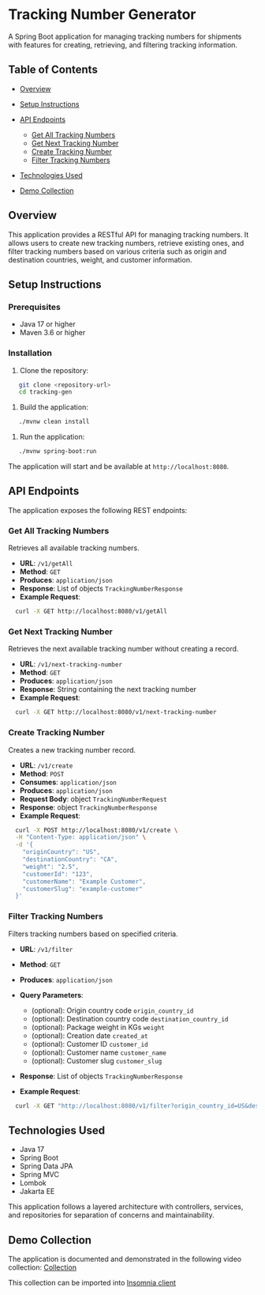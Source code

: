 # Tracking Number Generator
A Spring Boot application for managing tracking numbers for shipments with features for creating, retrieving, and filtering tracking information.
## Table of Contents
- [Overview](#overview)
- [Setup Instructions](#setup-instructions)
- [API Endpoints](#api-endpoints)
    - [Get All Tracking Numbers](#get-all-tracking-numbers)
    - [Get Next Tracking Number](#get-next-tracking-number)
    - [Create Tracking Number](#create-tracking-number)
    - [Filter Tracking Numbers](#filter-tracking-numbers)

- [Technologies Used](#technologies-used)
- [Demo Collection](#demo-collection)

## Overview
This application provides a RESTful API for managing tracking numbers. It allows users to create new tracking numbers, retrieve existing ones, and filter tracking numbers based on various criteria such as origin and destination countries, weight, and customer information.
## Setup Instructions
### Prerequisites
- Java 17 or higher
- Maven 3.6 or higher

### Installation
1. Clone the repository:
``` bash
   git clone <repository-url>
   cd tracking-gen
```
1. Build the application:
``` bash
   ./mvnw clean install
```
1. Run the application:
``` bash
   ./mvnw spring-boot:run
```
The application will start and be available at `http://localhost:8080`.
## API Endpoints
The application exposes the following REST endpoints:
### Get All Tracking Numbers
Retrieves all available tracking numbers.
- **URL**: `/v1/getAll`
- **Method**: `GET`
- **Produces**: `application/json`
- **Response**: List of objects `TrackingNumberResponse`
- **Example Request**:
``` bash
  curl -X GET http://localhost:8080/v1/getAll
```
### Get Next Tracking Number
Retrieves the next available tracking number without creating a record.
- **URL**: `/v1/next-tracking-number`
- **Method**: `GET`
- **Produces**: `application/json`
- **Response**: String containing the next tracking number
- **Example Request**:
``` bash
  curl -X GET http://localhost:8080/v1/next-tracking-number
```
### Create Tracking Number
Creates a new tracking number record.
- **URL**: `/v1/create`
- **Method**: `POST`
- **Consumes**: `application/json`
- **Produces**: `application/json`
- **Request Body**: object `TrackingNumberRequest`
- **Response**: object `TrackingNumberResponse`
- **Example Request**:
``` bash
  curl -X POST http://localhost:8080/v1/create \
  -H "Content-Type: application/json" \
  -d '{
    "originCountry": "US",
    "destinationCountry": "CA",
    "weight": "2.5",
    "customerId": "123",
    "customerName": "Example Customer",
    "customerSlug": "example-customer"
  }'
```
### Filter Tracking Numbers
Filters tracking numbers based on specified criteria.
- **URL**: `/v1/filter`
- **Method**: `GET`
- **Produces**: `application/json`
- **Query Parameters**:
    - (optional): Origin country code `origin_country_id`
    - (optional): Destination country code `destination_country_id`
    - (optional): Package weight in KGs `weight`
    - (optional): Creation date `created_at`
    - (optional): Customer ID `customer_id`
    - (optional): Customer name `customer_name`
    - (optional): Customer slug `customer_slug`

- **Response**: List of objects `TrackingNumberResponse`
- **Example Request**:
``` bash
  curl -X GET "http://localhost:8080/v1/filter?origin_country_id=US&destination_country_id=CA&weight=2.5"
```
## Technologies Used
- Java 17
- Spring Boot
- Spring Data JPA
- Spring MVC
- Lombok
- Jakarta EE

This application follows a layered architecture with controllers, services, and repositories for separation of concerns and maintainability.

## Demo Collection
The application is documented and demonstrated in the following video collection:
[Collection](https://github.com/Grudger/SequenceNumberGenerator/blob/master/Insomnia_2025-05-28.yaml)

This collection can be imported into [Insomnia client](https://app.insomnia.rest)

